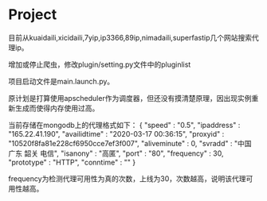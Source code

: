 # Project

目前从kuaidaili,xicidaili,7yip,ip3366,89ip,nimadaili,superfastip几个网站搜索代理ip。

增加或停止爬虫，修改plugin/setting.py文件中的pluginlist

项目启动文件是main.launch.py。

原计划是打算使用apscheduler作为调度器，但还没有摸清楚原理，因出现实例重新生成而使得内存使用过高。

当前存储在mongodb上的代理格式如下：
{
  "speed" : "0.5",
  "ipaddress" : "165.22.41.190",
  "availidtime" : "2020-03-17 00:36:15",
  "proxyid" : "10520f8fa81e228cf6950cce7ef3f007",
  "aliveminute" : 0,
  "svradd" : "中国 广东 韶关 电信",
  "isanony" : "高匿",
  "port" : "80",
  "frequency" : 30,
  "prototype" : "HTTP",
  "conntime" : ""
}

frequency为检测代理可用性为真的次数，上线为30，次数越高，说明该代理可用性越高。

